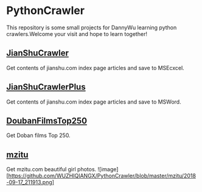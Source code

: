# PythonCrawler
This repository is some small projects for DannyWu learning python crawlers.Welcome your visit and hope to learn together!

## [JianShuCrawler](https://github.com/WUZHIQIANGX/PythonCrawler/tree/master/JianShuCrawler)
Get contents of jianshu.com index page articles and save to MSEcxcel.

## [JianShuCrawlerPlus](https://github.com/WUZHIQIANGX/PythonCrawler/tree/master/JianShuCrawlerPlus)
Get contents of jianshu.com index page articles and save to MSWord.

## [DoubanFilmsTop250](https://github.com/WUZHIQIANGX/PythonCrawler/tree/master/DoubanFilmsTop250)
Get Doban films Top 250.

## [mzitu](https://github.com/WUZHIQIANGX/PythonCrawler/tree/master/mzitu)
Get mzitu.com beautiful girl photos.
![image][https://github.com/WUZHIQIANGX/PythonCrawler/blob/master/mzitu/2018-09-17_211913.png]
